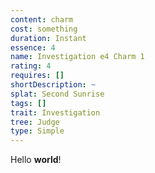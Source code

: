 ```yaml
---
content: charm
cost: something
duration: Instant
essence: 4
name: Investigation e4 Charm 1
rating: 4
requires: []
shortDescription: ~
splat: Second Sunrise
tags: []
trait: Investigation
tree: Judge
type: Simple
---
```


Hello **world**!

